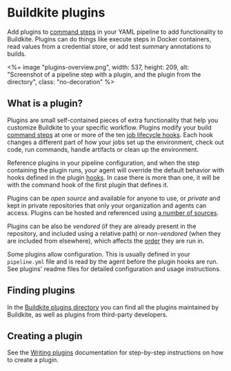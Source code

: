 # Buildkite plugins

Add plugins to [command steps](/docs/pipelines/command-step) in your YAML pipeline to add functionality to Buildkite. Plugins can do things like execute steps in Docker containers, read values from a credential store, or add test summary annotations to builds.

<%= image "plugins-overview.png", width: 537, height: 209, alt: "Screenshot of a pipeline step with a plugin, and the plugin from the directory", class: "no-decoration" %>


## What is a plugin?

Plugins are small self-contained pieces of extra functionality that help you customize Buildkite to your specific workflow. Plugins modify your build [command steps](/docs/pipelines/command-step) at one or more of the ten [job lifecycle hooks](/docs/agent/v3/hooks). Each hook changes a different part of how your jobs set up the environment, check out code, run commands, handle artifacts or clean up the environment.

Reference plugins in your pipeline configuration, and when the step containing the plugin runs, your agent will override the default behavior with hooks defined in the plugin [hooks](/docs/agent/v3/hooks). In case there is more than one, it will be with the command hook of the first plugin that defines it.

Plugins can be *open source* and available for anyone to use, or *private* and kept in private repositories that only your organization and agents can access. Plugins can be hosted and referenced using [a number of sources](/docs/plugins/using#plugin-sources).

Plugins can be also be *vendored* (if they are already present in the repository,
and included using a relative path) or *non-vendored* (when they are included
from elsewhere), which affects the [order](/docs/agent/v3/hooks#job-lifecycle-hooks) they are run in.

Some plugins allow configuration. This is usually defined in your `pipeline.yml` file and is read by the agent before the plugin hooks are run. See plugins' readme files for detailed configuration and usage instructions.

## Finding plugins

In the [Buildkite plugins directory](/docs/plugins/directory) you can find all the plugins maintained by Buildkite, as well as plugins from third-party developers.

## Creating a plugin

See the [Writing plugins](/docs/plugins/writing) documentation for step-by-step instructions on how to create a plugin.
